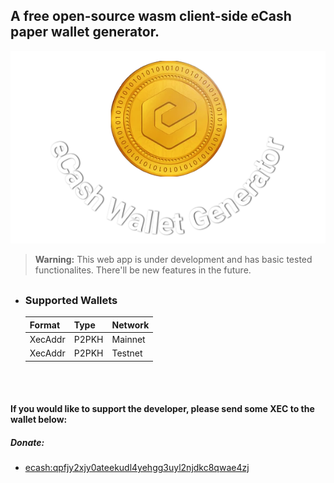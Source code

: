 ## A free open-source wasm client-side eCash paper wallet generator.
![](./src/header/xeclogo.webp)

> **Warning:** This web app is under development and has basic tested functionalites. There'll be new features in the future.

##

- ### Supported Wallets

    | Format | Type | Network|
    |------|------|------|
    |XecAddr|P2PKH|Mainnet|
    |XecAddr|P2PKH|Testnet|

<br></br>



#### If you would like to support the developer, please send some XEC to the wallet below:

##### Donate:
 - [ecash:qpfjy2xjy0ateekudl4yehgg3uyl2njdkc8qwae4zj](https://cashtab.com/#/send?bip21=ecash:qpfjy2xjy0ateekudl4yehgg3uyl2njdkc8qwae4zj?op_return_raw=040074616208205468616e6b7320)